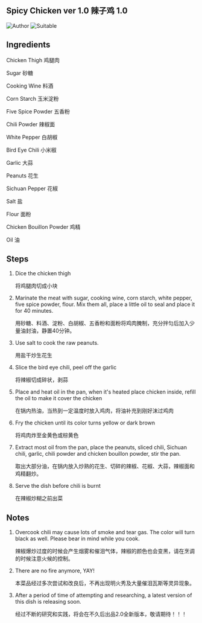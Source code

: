 ## Spicy Chicken ver 1.0 辣子鸡 1.0

![Author](https://img.shields.io/badge/Author-wwdpm__b1owcar-blueviolet)
![Suitable](https://img.shields.io/badge/Suitable%20For-2--4%20People-brightgreen)

## Ingredients

Chicken Thigh 鸡腿肉

Sugar 砂糖

Cooking Wine 料酒

Corn Starch 玉米淀粉

Five Spice Powder 五香粉

Chili Powder 辣椒面

White Pepper 白胡椒

Bird Eye Chili 小米椒

Garlic 大蒜

Peanuts 花生

Sichuan Pepper 花椒

Salt 盐

Flour 面粉

Chicken Bouillon Powder 鸡精

Oil 油

## Steps

1. Dice the chicken thigh

    将鸡腿肉切成小块

2. Marinate the meat with sugar, cooking wine, corn starch, white pepper, five spice powder, flour. Mix them all, place a little oil to seal and place it for 40 minutes.

    用砂糖、料酒、淀粉、白胡椒、五香粉和面粉将鸡肉腌制，充分拌匀后加入少量油封油，静置40分钟。

3. Use salt to cook the raw peanuts.

    用盐干炒生花生

4. Slice the bird eye chili, peel off the garlic

    将辣椒切成碎状，剥蒜

5. Place and heat oil in the pan, when it's heated place chicken inside, refill the oil to make it cover the chicken

    在锅内热油，当热到一定温度时放入鸡肉，将油补充到刚好沫过鸡肉

6. Fry the chicken until its color turns yellow or dark brown

    将鸡肉炸至金黄色或棕黄色

7. Extract most oil from the pan, place the peanuts, sliced chili, Sichuan chili, garlic, chili powder and chicken bouillon powder, stir the pan.

    取出大部分油，在锅内放入炒熟的花生、切碎的辣椒、花椒、大蒜，辣椒面和鸡精翻炒。

8. Serve the dish before chili is burnt

    在辣椒炒糊之前出菜

## Notes

1. Overcook chili may cause lots of smoke and tear gas. The color will turn black as well. Please bear in mind while you cook.

    辣椒爆炒过度的时候会产生烟雾和催泪气体，辣椒的颜色也会变黑，请在烹调的时候注意火候的控制。

2. There are no fire anymore, YAY!

    本菜品经过多次尝试和改良后，不再出现明火秀及大量催泪瓦斯等灵异现象。

3. After a period of time of attempting and researching, a latest version of this dish is releasing soon.

    经过不断的研究和实践，将会在不久后出品2.0全新版本，敬请期待！！！
